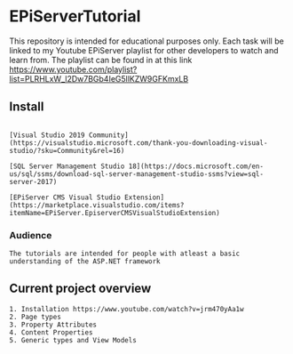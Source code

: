 # EPiServerTutorial
This repository is intended for educational purposes only. Each task will be linked to my Youtube EPiServer playlist for other developers
to watch and learn from. The playlist can be found in at this link https://www.youtube.com/playlist?list=PLRHLxW_l2Dw7BGb4IeG5llKZW9GFKmxLB

## Install
```

[Visual Studio 2019 Community](https://visualstudio.microsoft.com/thank-you-downloading-visual-studio/?sku=Community&rel=16)

[SQL Server Management Studio 18](https://docs.microsoft.com/en-us/sql/ssms/download-sql-server-management-studio-ssms?view=sql-server-2017)

[EPiServer CMS Visual Studio Extension](https://marketplace.visualstudio.com/items?itemName=EPiServer.EpiserverCMSVisualStudioExtension)
```

### Audience
```
The tutorials are intended for people with atleast a basic understanding of the ASP.NET framework
```

## Current project overview
```
1. Installation https://www.youtube.com/watch?v=jrm470yAa1w
2. Page types
3. Property Attributes
4. Content Properties
5. Generic types and View Models
```
